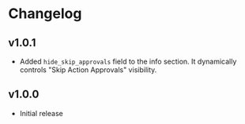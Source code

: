 # Changelog

## v1.0.1

- Added `hide_skip_approvals` field to the info section. It dynamically controls "Skip Action Approvals" visibility.

## v1.0.0

- Initial release
